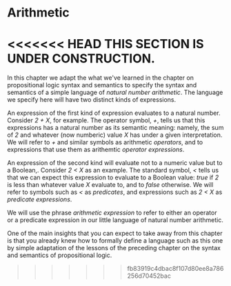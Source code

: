 # Arithmetic

<<<<<<< HEAD
THIS SECTION IS UNDER CONSTRUCTION.
=======
In this chapter we adapt the what we've learned in the
chapter on propositional logic syntax and semantics to
specify the syntax and semantics of a simple language of
*natural number arithmetic*. The language we specify here
will have two distinct kinds of expressions.

An expression of the first kind of expression evaluates
to a natural number. Consider *2 + X*, for example. The
operator symbol, *+*, tells us that this expressions has
a natural number as its semantic meaning: namely, the sum
of *2* and whatever (now numberic) value *X* has under a
given interpretation. We will refer to *+* and similar
symbols as arithmetic *operators*, and to expressions
that use them as arithemtic *operator expressions*.

An expression of the second kind will evaluate not to a
numeric value but to a Boolean,. Consider *2 < X* as an
example. The standard symbol, *<* tells us that we can
expect this expression to evaluate to a Boolean value:
*true* if *2* is less than whatever value *X* evaluate
to, and to *false* otherwise. We will refer to symbols
such as *<* as *predicates*, and expressions such as
*2 < X* as *predicate expressions*.

We will use the phrase *arithmetic expression* to refer
to either an operator or a predicate expression in our
little language of natural number arithmetic.

One of the main insights that you can expect to take
away from this chapter is that you already knew how to
formally define a language such as this one by simple
adaptation of the lessons of the preceding chapter on
the syntax and semantics of propositional logic.
>>>>>>> fb83919c4dbac8f107d80ee8a786256d70452bac

